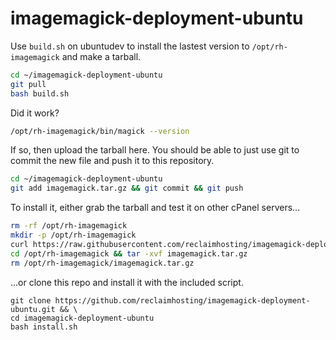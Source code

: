 # imagemagick-deployment-ubuntu

Use `build.sh` on ubuntudev to install the lastest version to `/opt/rh-imagemagick` and make a tarball.
```bash
cd ~/imagemagick-deployment-ubuntu
git pull
bash build.sh
```

Did it work?
```bash
/opt/rh-imagemagick/bin/magick --version
```

If so, then upload the tarball here. You should be able to just use git to commit the new file and push it to this repository.
```bash
cd ~/imagemagick-deployment-ubuntu
git add imagemagick.tar.gz && git commit && git push
```

To install it, either grab the tarball and test it on other cPanel servers...
```bash
rm -rf /opt/rh-imagemagick
mkdir -p /opt/rh-imagemagick
curl https://raw.githubusercontent.com/reclaimhosting/imagemagick-deployment-ubuntu/main/imagemagick.tar.gz -o /opt/rh-imagemagick/imagemagick.tar.gz
cd /opt/rh-imagemagick && tar -xvf imagemagick.tar.gz
rm /opt/rh-imagemagick/imagemagick.tar.gz
```

...or clone this repo and install it with the included script.
```
git clone https://github.com/reclaimhosting/imagemagick-deployment-ubuntu.git && \
cd imagemagick-deployment-ubuntu
bash install.sh
```
